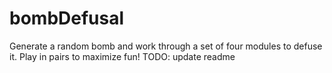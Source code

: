 # bombDefusal
Generate a random bomb and work through a set of four modules to defuse it. Play in pairs to maximize fun!
TODO: update readme
